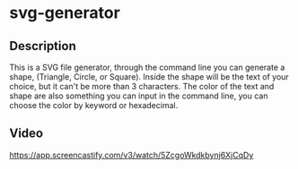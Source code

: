 # svg-generator

## Description

This is a SVG file generator, through the command line you can generate a shape, (Triangle, Circle, or Square). Inside the shape will be the text of your choice, but it can't be more than 3 characters. The color of the text and shape are also something you can input in the command line, you can choose the color by keyword or hexadecimal.

## Video

https://app.screencastify.com/v3/watch/5ZcgoWkdkbynj6XjCqDy

